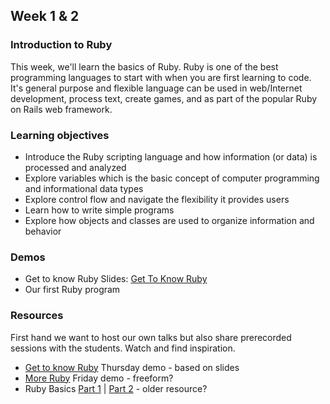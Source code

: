 ## Week 1 & 2

### Introduction to Ruby
This week, we'll learn the basics of Ruby. Ruby is one of the best programming languages to start with when you are first 
learning to code. It's general purpose and flexible language can be used in web/Internet development, process text, 
create games, and as part of the popular Ruby on Rails web framework.

### Learning objectives
* Introduce the Ruby scripting language and how information (or data) is processed and analyzed
* Explore variables which is the basic concept of computer programming and informational data types
* Explore control flow and navigate the flexibility it provides users
* Learn how to write simple programs
* Explore how objects and classes are used to organize information and behavior

### Demos
 - Get to know Ruby  Slides: [Get To Know Ruby](http://slides.craftacademy.se/slides/get_to_know_ruby.html#1)
 - Our first Ruby program 

### Resources
First hand we want to host our own talks but also share prerecorded sessions with the students. Watch and find inspiration. 

* [Get to know Ruby](https://youtu.be/Zamg38AXfi8) Thursday demo - based on slides
* [More Ruby](https://youtu.be/8zDqM1avpd4) Friday demo - freeform? 
* Ruby Basics [Part 1](https://youtu.be/HGSCWADYuRw) | [Part 2](https://youtu.be/jGnOZIvPiZ8) - older resource?

